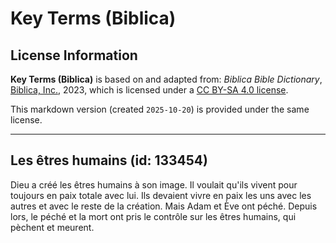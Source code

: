 # Key Terms (Biblica)

## License Information

**Key Terms (Biblica)** is based on and adapted from: _Biblica Bible Dictionary_, [Biblica, Inc.](https://www.biblica.com/), 2023, which is licensed under a [CC BY-SA 4.0 license](https://creativecommons.org/licenses/by-sa/4.0/legalcode.en).

This markdown version (created `2025-10-20`) is provided under the same license.



--------------------------------

## Les êtres humains (id: 133454)

Dieu a créé les êtres humains à son image. Il voulait qu'ils vivent pour toujours en paix totale avec lui. Ils devaient vivre en paix les uns avec les autres et avec le reste de la création. Mais Adam et Ève ont péché. Depuis lors, le péché et la mort ont pris le contrôle sur les êtres humains, qui pèchent et meurent.


